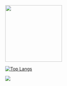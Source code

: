 <img height="180em" src="https://github-readme-stats.vercel.app/api?username=GiorgosL&show_icons=true&show_icons=true&theme=radical&hide_border=true&&count_private=true&include_all_commits=true" />

[![Top Langs](https://github-readme-stats.vercel.app/api/top-langs/?username=GiorgosL&theme=radical)](https://github.com/GiorgosL/github-readme-stats)


![](https://img.shields.io/badge/<WORD_ON_LEFT>-<WORD_ON_RIGHT>-informational?style=flat&logo=data:image/svg%2bxml;base64,<BASE64_DATA>)
